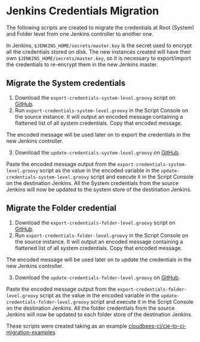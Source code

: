 # Jenkins Credentials Migration

The following scripts are created to migrate the credentials at Root (System) and Folder level from one Jenkins controller to another one.

In Jenkins, `$JENKINS_HOME/secrets/master.key` is the secret used to encrypt all the credentials stored on disk. The new instances created will have their own `$JENKINS_HOME/secrets/master.key`, so it is necessary to export/import the credentials to re-encrypt them in the new Jenkins master.

## Migrate the System credentials

1. Download the `export-credentials-system-level.groovy` script on [GitHub](https://github.com/cloudbees/jenkins-scripts/tree/master/credentials-migration/export-credentials-system-level.groovy).
2. Run `export-credentials-system-level.groovy` in the Script Console on the source instance. It will output an encoded message containing a flattened list of all system credentials. Copy that encoded message.

The encoded message will be used later on to export the credentials in the new Jenkins controller.

3. Download the `update-credentials-system-level.groovy` on [GitHub](https://github.com/cloudbees/jenkins-scripts/tree/master/credentials-migration/update-credentials-system-level.groovy).

Paste the encoded message output from the `export-credentials-system-level.groovy` script as the value in the encoded variable in the `update-credentials-system-level.groovy` script and execute it in the Script Console on the destination Jenkins. All the System credentials from the source Jenkins will now be updated to the system store of the destination Jenkins. 

## Migrate the Folder credential

1. Download the `export-credentials-folder-level.groovy` script on [GitHub](https://github.com/cloudbees/jenkins-scripts/tree/master/credentials-migration/export-credentials-folder-level.groovy).
2. Run `export-credentials-folder-level.groovy` in the Script Console on the source instance. It will output an encoded message containing a flattened list of all system credentials. Copy that encoded message.

The encoded message will be used later on to update the credentials in the new Jenkins controller.

3. Download the `update-credentials-folder-level.groovy` on [GitHub](https://github.com/cloudbees/jenkins-scripts/tree/master/credentials-migration/update-credentials-folder-level.groovy).

Paste the encoded message output from the `export-credentials-folder-level.groovy` script as the value in the encoded variable in the `update-credentials-folder-level.groovy` script and execute it in the Script Console on the destination Jenkins. All the folder credentials from the source Jenkins will now be updated to each folder store of the destination Jenkins.

These scripts were created taking as an example [cloudbees-ci/cje-to-ci-migration-examples](https://github.com/cloudbees/cloudbees-examples/tree/master/cloudbees-ci/cje-to-ci-migration-examples/CredentialsMigration)